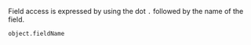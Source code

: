 Field access is expressed by using the dot `.` followed by the name of the field.

```
object.fieldName
```
